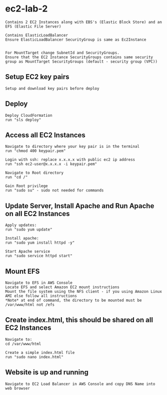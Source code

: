 # ec2-lab-2

```
Contains 2 EC2 Instances along with EBS's (Elastic Block Store) and an EFS (Elastic File Server)

Contains ElasticLoadBalancer
Ensure ElasticLoadBalancer SecurityGroup is same as Ec2Instance


For MountTarget change SubnetId and SecurityGroups.
Ensure that the EC2 Instance SecurityGroups contains same security group as MountTarget SecurityGroups (default - security group (VPC))
```

## Setup EC2 key pairs

```
Setup and download key pairs before deploy
```

## Deploy

```
Deploy CloudFormation
run "sls deploy"
```

## Access all EC2 Instances

```
Navigate to directory where your key pair is in the terminal
run "chmod 400 keypair.pem"

Login with ssh: replace x.x.x.x with public ec2 ip address
run "ssh ec2-user@x.x.x.x -i keypair.pem"

Navigate to Root directory
run "cd /"

Gain Root privilege
run "sudo su" - sudo not needed for commands

```

## Update Server, Install Apache and Run Apache on all EC2 Instances

```
Apply updates:
run "sudo yum update"

Install apache:
run "sudo yum install httpd -y"

Start Apache service
run "sudo service httpd start"
```

## Mount EFS

```
Navigate to EFS in AWS Console
Locate EFS and select Amazon EC2 mount instructions
Mount the file system using the NFS client - if you using Amazon Linux AMI else follow all instructions
*Note* at end of command, the directory to be mounted must be /var/www/html not /efs
```

## Create index.html, this should be shared on all EC2 Instances

```
Navigate to:
cd /var/www/html

Create a simple index.html file
run "sudo nano index.html"
```

## Website is up and running

```
Navigate to EC2 Load Balancer in AWS Console and copy DNS Name into web browser
```
